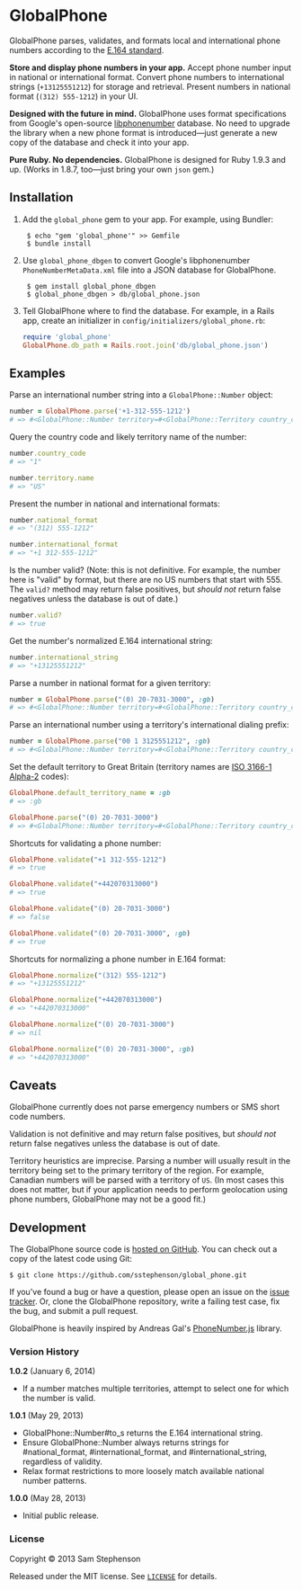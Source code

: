 # GlobalPhone

GlobalPhone parses, validates, and formats local and international phone numbers according to the [E.164 standard](http://en.wikipedia.org/wiki/E.164).

**Store and display phone numbers in your app.** Accept phone number input in national or international format. Convert phone numbers to international strings (`+13125551212`) for storage and retrieval. Present numbers in national format (`(312) 555-1212`) in your UI.

**Designed with the future in mind.** GlobalPhone uses format specifications from Google's open-source [libphonenumber](http://code.google.com/p/libphonenumber/) database. No need to upgrade the library when a new phone format is introduced—just generate a new copy of the database and check it into your app.

**Pure Ruby. No dependencies.** GlobalPhone is designed for Ruby 1.9.3 and up. (Works in 1.8.7, too—just bring your own `json` gem.)

## Installation

1. Add the `global_phone` gem to your app. For example, using Bundler:

        $ echo "gem 'global_phone'" >> Gemfile
        $ bundle install

2. Use `global_phone_dbgen` to convert Google's libphonenumber `PhoneNumberMetaData.xml` file into a JSON database for GlobalPhone.

        $ gem install global_phone_dbgen
        $ global_phone_dbgen > db/global_phone.json

3. Tell GlobalPhone where to find the database. For example, in a Rails app, create an initializer in `config/initializers/global_phone.rb`:

    ```ruby
    require 'global_phone'
    GlobalPhone.db_path = Rails.root.join('db/global_phone.json')
    ```

## Examples

Parse an international number string into a `GlobalPhone::Number` object:

```ruby
number = GlobalPhone.parse('+1-312-555-1212')
# => #<GlobalPhone::Number territory=#<GlobalPhone::Territory country_code=1 name=US> national_string="3125551212">
```

Query the country code and likely territory name of the number:

```ruby
number.country_code
# => "1"

number.territory.name
# => "US"
```

Present the number in national and international formats:

```ruby
number.national_format
# => "(312) 555-1212"

number.international_format
# => "+1 312-555-1212"
```

Is the number valid? (Note: this is not definitive. For example, the number here is "valid" by format, but there are no US numbers that start with 555. The `valid?` method may return false positives, but *should not* return false negatives unless the database is out of date.)

```ruby
number.valid?
# => true
```

Get the number's normalized E.164 international string:

```ruby
number.international_string
# => "+13125551212"
```

Parse a number in national format for a given territory:

```ruby
number = GlobalPhone.parse("(0) 20-7031-3000", :gb)
# => #<GlobalPhone::Number territory=#<GlobalPhone::Territory country_code=44 name=GB> national_string="2070313000">
```

Parse an international number using a territory's international dialing prefix:

```ruby
number = GlobalPhone.parse("00 1 3125551212", :gb)
# => #<GlobalPhone::Number territory=#<GlobalPhone::Territory country_code=1 name=US> national_string="3125551212">
```

Set the default territory to Great Britain (territory names are [ISO 3166-1 Alpha-2](http://en.wikipedia.org/wiki/ISO_3166-1_alpha-2) codes):

```ruby
GlobalPhone.default_territory_name = :gb
# => :gb

GlobalPhone.parse("(0) 20-7031-3000")
# => #<GlobalPhone::Number territory=#<GlobalPhone::Territory country_code=44 name=GB> national_string="2070313000">
```

Shortcuts for validating a phone number:

```ruby
GlobalPhone.validate("+1 312-555-1212")
# => true

GlobalPhone.validate("+442070313000")
# => true

GlobalPhone.validate("(0) 20-7031-3000")
# => false

GlobalPhone.validate("(0) 20-7031-3000", :gb)
# => true
```

Shortcuts for normalizing a phone number in E.164 format:

```ruby
GlobalPhone.normalize("(312) 555-1212")
# => "+13125551212"

GlobalPhone.normalize("+442070313000")
# => "+442070313000"

GlobalPhone.normalize("(0) 20-7031-3000")
# => nil

GlobalPhone.normalize("(0) 20-7031-3000", :gb)
# => "+442070313000"
```

## Caveats

GlobalPhone currently does not parse emergency numbers or SMS short code numbers.

Validation is not definitive and may return false positives, but *should not* return false negatives unless the database is out of date.

Territory heuristics are imprecise. Parsing a number will usually result in the territory being set to the primary territory of the region. For example, Canadian numbers will be parsed with a territory of `US`. (In most cases this does not matter, but if your application needs to perform geolocation using phone numbers, GlobalPhone may not be a good fit.)

## Development

The GlobalPhone source code is [hosted on GitHub](https://github.com/sstephenson/global_phone). You can check out a copy of the latest code using Git:

    $ git clone https://github.com/sstephenson/global_phone.git

If you've found a bug or have a question, please open an issue on the [issue tracker](https://github.com/sstephenson/global_phone/issues). Or, clone the GlobalPhone repository, write a failing test case, fix the bug, and submit a pull request.

GlobalPhone is heavily inspired by Andreas Gal's [PhoneNumber.js](https://github.com/andreasgal/PhoneNumber.js) library.

### Version History

**1.0.2** (January 6, 2014)

* If a number matches multiple territories, attempt to select one for which the number is valid.

**1.0.1** (May 29, 2013)

* GlobalPhone::Number#to_s returns the E.164 international string.
* Ensure GlobalPhone::Number always returns strings for #national_format, #international_format, and #international_string, regardless of validity.
* Relax format restrictions to more loosely match available national number patterns.

**1.0.0** (May 28, 2013)

* Initial public release.

### License

Copyright &copy; 2013 Sam Stephenson

Released under the MIT license. See [`LICENSE`](LICENSE) for details.
